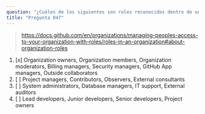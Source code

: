 ```yaml
---
question: "¿Cuáles de los siguientes son roles reconocidos dentro de una organización de GitHub?"
title: "Pregunta 047"
---
```


> https://docs.github.com/en/organizations/managing-peoples-access-to-your-organization-with-roles/roles-in-an-organization#about-organization-roles
1. [x] Organization owners, Organization members, Organization moderators, Billing managers, Security managers, GitHub App managers, Outside collaborators
1. [ ] Project managers, Contributors, Observers, External consultants
1. [ ] System administrators, Database managers, IT support, External auditors
1. [ ] Lead developers, Junior developers, Senior developers, Project owners
